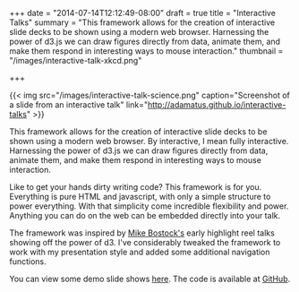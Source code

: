 +++
date = "2014-07-14T12:12:49-08:00"
draft = true
title = "Interactive Talks"
summary = "This framework allows for the creation of interactive slide decks to be shown using a modern web browser. Harnessing the power of d3.js we can draw figures directly from data, animate them, and make them respond in interesting ways to mouse interaction."
thumbnail = "/images/interactive-talk-xkcd.png"

+++

{{< img src="/images/interactive-talk-science.png" caption="Screenshot of a slide from an interactive talk" link="http://adamatus.github.io/interactive-talks" >}}

This framework allows for the creation of interactive slide decks to be shown
using a modern web browser. By interactive, I mean fully interactive. Harnessing
the power of d3.js we can draw figures directly from data, animate them, and
make them respond in interesting ways to mouse interaction.

Like to get your hands dirty writing code? This framework is for you. Everything
is pure HTML and javascript, with only a simple structure to power everything.
With that simplicity come incredible flexibility and power. Anything you can do
on the web can be embedded directly into your talk.

The framework was inspired by [Mike Bostock's][bostock] early highlight reel talks showing
off the power of d3. I've considerably tweaked the framework to work with my
presentation style and added some additional navigation functions.

You can view some demo slide shows [here][demo]. The code is available at [GitHub][repo].

[demo]: http://adamatus.github.io/interactive-talks "Demo Page"
[bostock]: "http://bost.ocks.org/
[repo]: https://github.com/adamatus/interactive-talks "Github Repository"
